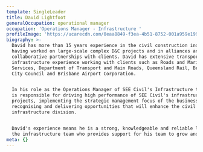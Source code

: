 ```yaml
---
template: SingleLeader
title: David Lightfoot
generalOccupation: operational manager
occupation: 'Operations Manager - Infrastructure '
profileImage: 'https://ucarecdn.com/0eaa8849-f3ea-4b51-8752-001a959e199d/'
biography: >-
  David has more than 15 years experience in the civil construction industry
  having worked on large-scale complex D&C projects and in alliances and
  collaborative partnerships with clients. David has extensive transport
  infrastructure experience working with clients such as Roads and Maritime
  Services, Department of Transport and Main Roads, Queensland Rail, Brisbane
  City Council and Brisbane Airport Corporation. 


  In his role as the Operations Manager of SEE Civil's Infrastructure team David
  is responsible for driving high performance of SEE Civil's infrastructure
  projects, implementing the strategic management focus of the business and
  recognising and delivering opportunities that will enhance the civil
  infrastructure division. 


  David's experience means he is a strong, knowledgeable and reliable leader for
  the infrastructure team who provides support for his team to grow and improve.
meta: {}
---
```


